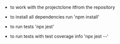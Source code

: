 - to work with the projectclone itfrom the repository

- to install all dependencies run 'npm install'

- to run tests 'npx jest'

- to run tests with test coverage info 'npx jest --'